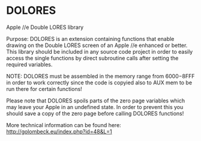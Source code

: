# DOLORES
Apple //e Double LORES library

Purpose: DOLORES is an extension containing functions that enable
drawing on the Double LORES screen of an Apple //e enhanced or better.
This library should be included in any source code project in order to
easily access the single functions by direct subroutine calls after
setting the required variables.

NOTE: DOLORES must be assembled in the memory range from $6000-$8FFF
in order to work correctly since the code is copyied also to AUX mem to be
run there for certain functions!

Please note that DOLORES spoils parts of the zero page variables
which may leave your Apple in an undefined state. In order to prevent 
this you should save a copy of the zero page before calling DOLORES
functions!

More technical information can be found here:
http://golombeck.eu/index.php?id=48&L=1
